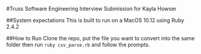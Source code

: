 #Truss Software Engineering Interview Submission for Kayla Howser

##System expectations
This is built to run on a MacOS 10.12 using Ruby 2.4.2 

##How to Run
Clone the repo, put the file you want to convert into the same folder then run `ruby csv_parse.rb` and follow the prompts.